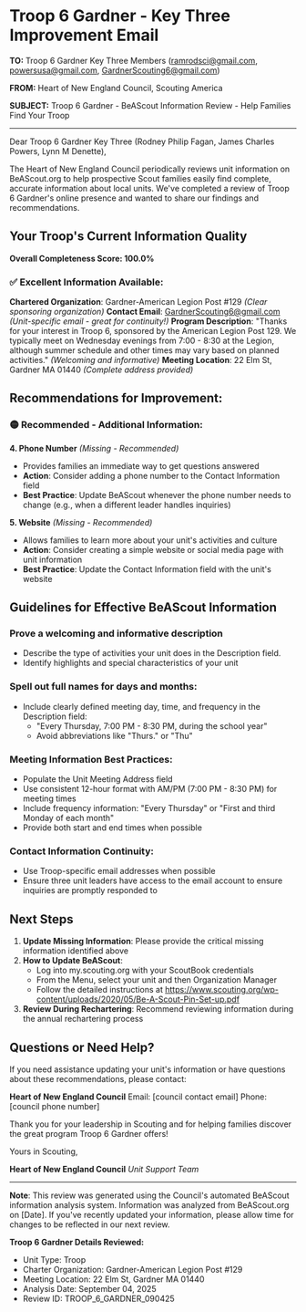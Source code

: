 # Troop 6 Gardner - Key Three Improvement Email

**TO:** Troop 6 Gardner Key Three Members (ramrodsci@gmail.com, powersusa@gmail.com, GardnerScouting6@gmail.com)

**FROM:** Heart of New England Council, Scouting America

**SUBJECT:** Troop 6 Gardner - BeAScout Information Review - Help Families Find Your Troop

---

Dear Troop 6 Gardner Key Three (Rodney Philip Fagan, James Charles Powers, Lynn M Denette),

The Heart of New England Council periodically reviews unit information on BeAScout.org to help prospective Scout families easily find complete, accurate information about local units. We've completed a review of Troop 6 Gardner's online presence and wanted to share our findings and recommendations.

## Your Troop's Current Information Quality

**Overall Completeness Score: 100.0%**

### ✅ **Excellent Information Available:**
**Chartered Organization**: Gardner-American Legion Post #129 *(Clear sponsoring organization)*
**Contact Email**: GardnerScouting6@gmail.com *(Unit-specific email - great for continuity!)*
**Program Description**: "Thanks for your interest in Troop 6, sponsored by the American Legion Post 129. We typically meet on Wednesday evenings from 7:00 - 8:30 at the Legion, although summer schedule and other times may vary based on planned activities." *(Welcoming and informative)*
**Meeting Location**: 22 Elm St, Gardner MA 01440 *(Complete address provided)*

## Recommendations for Improvement:

### 🟡 **Recommended - Additional Information:**

**4. Phone Number** *(Missing - Recommended)*
- Provides families an immediate way to get questions answered
- **Action**: Consider adding a phone number to the Contact Information field
- **Best Practice**: Update BeAScout whenever the phone number needs to change (e.g., when a different leader handles inquiries)

**5. Website** *(Missing - Recommended)*
- Allows families to learn more about your unit's activities and culture
- **Action**: Consider creating a simple website or social media page with unit information
- **Best Practice**: Update the Contact Information field with the unit's website

## Guidelines for Effective BeAScout Information

### **Prove a welcoming and informative description**
- Describe the type of activities your unit does in the Description field.
- Identify highlights and special characteristics of your unit

### **Spell out full names for days and months:**
- Include clearly defined meeting day, time, and frequency in the Description field:
  - "Every Thursday, 7:00 PM - 8:30 PM, during the school year"
  - Avoid abbreviations like "Thurs." or "Thu"

### **Meeting Information Best Practices:**
- Populate the Unit Meeting Address field
- Use consistent 12-hour format with AM/PM (7:00 PM - 8:30 PM) for meeting times
- Include frequency information: "Every Thursday" or "First and third Monday of each month"
- Provide both start and end times when possible

### **Contact Information Continuity:**
- Use Troop-specific email addresses when possible
- Ensure three unit leaders have access to the email account to ensure inquiries are promptly responded to

## Next Steps

1. **Update Missing Information**: Please provide the critical missing information identified above
2. **How to Update BeAScout**: 
   - Log into my.scouting.org with your ScoutBook credentials
   - From the Menu, select your unit and then Organization Manager
   - Follow the detailed instructions at
     https://www.scouting.org/wp-content/uploads/2020/05/Be-A-Scout-Pin-Set-up.pdf
3. **Review During Rechartering**: Recommend reviewing information during the annual rechartering process

## Questions or Need Help?

If you need assistance updating your unit's information or have questions about these recommendations, please contact:

**Heart of New England Council**
Email: [council contact email]
Phone: [council phone number]

Thank you for your leadership in Scouting and for helping families discover the great program Troop 6 Gardner offers!

Yours in Scouting,

**Heart of New England Council**
*Unit Support Team*

---

**Note**: This review was generated using the Council's automated BeAScout information analysis system. Information was analyzed from BeAScout.org on [Date]. If you've recently updated your information, please allow time for changes to be reflected in our next review.

**Troop 6 Gardner Details Reviewed:**
- Unit Type: Troop
- Charter Organization: Gardner-American Legion Post #129
- Meeting Location: 22 Elm St, Gardner MA 01440
- Analysis Date: September 04, 2025
- Review ID: TROOP_6_GARDNER_090425